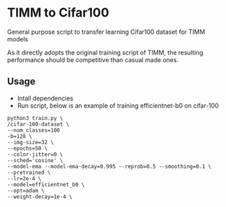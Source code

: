 # TIMM to Cifar100
General purpose script to transfer learning Cifar100 dataset for TIMM models

As it directly adopts the original training script of TIMM, the resulting performance should be competitive than casual made ones.

## Usage
- Intall dependencies
- Run script, below is an example of training efficientnet-b0 on cifar-100
```
python3 train.py \
/cifar-100-dataset \
--num_classes=100
-b=128 \
--img-size=32 \
--epochs=50 \
--color-jitter=0 \
--sched='cosine' \
--model-ema --model-ema-decay=0.995 --reprob=0.5 --smoothing=0.1 \
--pretrained \
--lr=2e-4 \
--model=efficientnet_b0 \
--opt=adam \
--weight-decay=1e-4 \
```